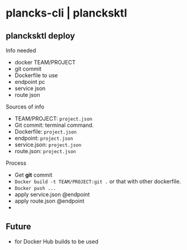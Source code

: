 # plancks-cli | plancksktl


## plancksktl deploy

Info needed
- docker TEAM/PROJECT
- git commit 
- Dockerfile to use
- endpoint pc
- service json
- route json

Sources of info
- TEAM/PROJECT: `project.json`
- Git commit: terminal command.
- Dockerfile: `project.json`
- endpoint: `project.json`
- service.json: `project.json`
- route.json: `project.json`


Process
- Get **git** commit
- `Docker build -t TEAM/PROJECT:git .` or that with other dockerfile.
- `Docker push ...`
- apply service.json @endpoint
- apply route.json  @endpoint
- 

## Future 
- for Docker Hub builds to be used
